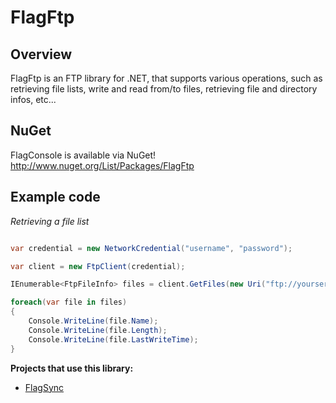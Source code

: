# FlagFtp

## Overview

FlagFtp is an FTP library for .NET, that supports various operations, such as retrieving file lists, 
write and read from/to files, retrieving file and directory infos, etc...

## NuGet

FlagConsole is available via NuGet!
http://www.nuget.org/List/Packages/FlagFtp

## Example code

*Retrieving a file list*

```c#

var credential = new NetworkCredential("username", "password");

var client = new FtpClient(credential);

IEnumerable<FtpFileInfo> files = client.GetFiles(new Uri("ftp://yourserver/yourdirectory/"));

foreach(var file in files)
{
    Console.WriteLine(file.Name);
    Console.WriteLine(file.Length);
    Console.WriteLine(file.LastWriteTime);
}

```
    
**Projects that use this library:**

- [FlagSync](http://github.com/flagbug/FlagSync)
